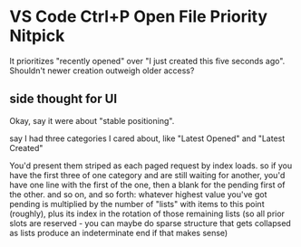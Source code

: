 # VS Code Ctrl+P Open File Priority Nitpick

It prioritizes "recently opened" over "I just created this five seconds ago". Shouldn't newer creation outweigh older access?

## side thought for UI

Okay, say it were about "stable positioning".

say I had three categories I cared about, like "Latest Opened" and "Latest Created"

You'd present them striped as each paged request by index loads. so if you have the first three of one category and are still waiting for another, you'd have one line with the first of the one, then a blank for the pending first of the other. and so on, and so forth: whatever highest value you've got pending is multiplied by the number of "lists" with items to this point (roughly), plus its index in the rotation of those remaining lists (so all prior slots are reserved - you can maybe do sparse structure that gets collapsed as lists produce an indeterminate end if that makes sense)
